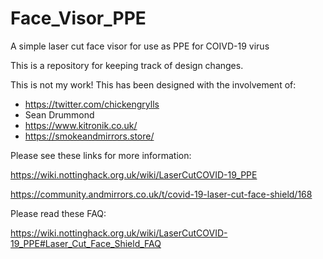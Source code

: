# Face_Visor_PPE
A simple laser cut face visor for use as PPE for COIVD-19 virus

This is a repository for keeping track of design changes.

This is not my work! This has been designed with the involvement of:

* https://twitter.com/chickengrylls
* Sean Drummond 
* https://www.kitronik.co.uk/
* https://smokeandmirrors.store/


Please see these links for more information:

https://wiki.nottinghack.org.uk/wiki/LaserCutCOVID-19_PPE

https://community.andmirrors.co.uk/t/covid-19-laser-cut-face-shield/168

Please read these FAQ:

https://wiki.nottinghack.org.uk/wiki/LaserCutCOVID-19_PPE#Laser_Cut_Face_Shield_FAQ




